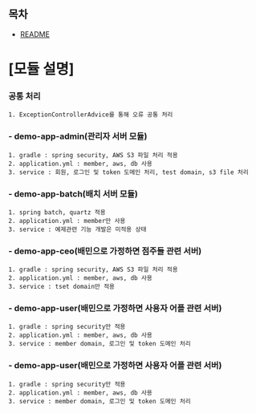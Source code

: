 ## 목차
- [README](./README.md)

[모듈 설명]
======================

### 공통 처리
    1. ExceptionControllerAdvice를 통해 오류 공통 처리

### - demo-app-admin(관리자 서버 모듈)
    1. gradle : spring security, AWS S3 파일 처리 적용
    2. application.yml : member, aws, db 사용
    3. service : 회원, 로그인 및 token 도메인 처리, test domain, s3 file 처리

### - demo-app-batch(배치 서버 모듈)
    1. spring batch, quartz 적용
    2. application.yml : member만 사용
    3. service : 예제관련 기능 개발은 미적용 상태

### - demo-app-ceo(배민으로 가정하면 점주들 관련 서버)
    1. gradle : spring security, AWS S3 파일 처리 적용
    2. application.yml : member, aws, db 사용
    3. service : tset domain만 적용

### - demo-app-user(배민으로 가정하면 사용자 어플 관련 서버)
    1. gradle : spring security만 적용
    2. application.yml : member, aws, db 사용
    3. service : member domain, 로그인 및 token 도메인 처리

### - demo-app-user(배민으로 가정하면 사용자 어플 관련 서버)
    1. gradle : spring security만 적용
    2. application.yml : member, aws, db 사용
    3. service : member domain, 로그인 및 token 도메인 처리



